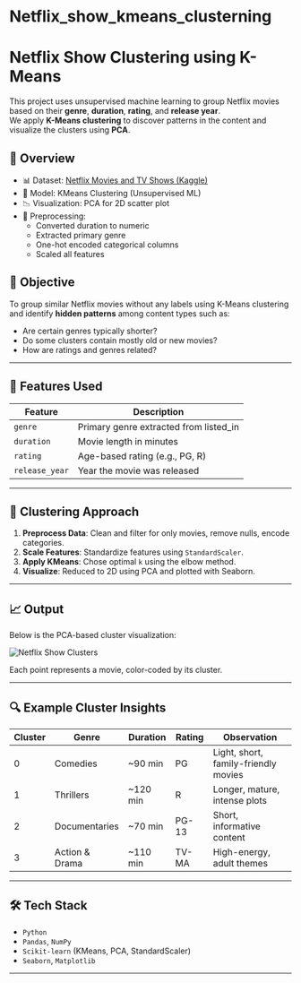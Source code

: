 # Netflix_show_kmeans_clusterning
#  Netflix Show Clustering using K-Means

This project uses unsupervised machine learning to group Netflix movies based on their **genre**, **duration**, **rating**, and **release year**.  
We apply **K-Means clustering** to discover patterns in the content and visualize the clusters using **PCA**.


## 🚀 Overview

- 📊 Dataset: [Netflix Movies and TV Shows (Kaggle)](https://www.kaggle.com/datasets/shivamb/netflix-shows)
- 🤖 Model: KMeans Clustering (Unsupervised ML)
- 📉 Visualization: PCA for 2D scatter plot
- 🧹 Preprocessing:
  - Converted duration to numeric
  - Extracted primary genre
  - One-hot encoded categorical columns
  - Scaled all features


## 🧠 Objective

To group similar Netflix movies without any labels using K-Means clustering and identify **hidden patterns** among content types such as:

- Are certain genres typically shorter?
- Do some clusters contain mostly old or new movies?
- How are ratings and genres related?

---

## 📁 Features Used

| Feature        | Description                            |
|----------------|----------------------------------------|
| `genre`        | Primary genre extracted from listed_in |
| `duration`     | Movie length in minutes                |
| `rating`       | Age-based rating (e.g., PG, R)         |
| `release_year` | Year the movie was released            |

---

## 📌 Clustering Approach

1. **Preprocess Data**: Clean and filter for only movies, remove nulls, encode categories.
2. **Scale Features**: Standardize features using `StandardScaler`.
3. **Apply KMeans**: Chose optimal `k` using the elbow method.
4. **Visualize**: Reduced to 2D using PCA and plotted with Seaborn.

---

## 📈 Output

Below is the PCA-based cluster visualization:

![Netflix Show Clusters](path-to-your-image.png)

Each point represents a movie, color-coded by its cluster.

---

## 🔍 Example Cluster Insights

| Cluster | Genre           | Duration | Rating | Observation                          |
|---------|------------------|----------|--------|--------------------------------------|
| 0       | Comedies         | ~90 min  | PG     | Light, short, family-friendly movies |
| 1       | Thrillers        | ~120 min | R      | Longer, mature, intense plots        |
| 2       | Documentaries    | ~70 min  | PG-13  | Short, informative content           |
| 3       | Action & Drama   | ~110 min | TV-MA  | High-energy, adult themes            |

---

## 🛠 Tech Stack

- `Python`
- `Pandas`, `NumPy`
- `Scikit-learn` (KMeans, PCA, StandardScaler)
- `Seaborn`, `Matplotlib`

---

